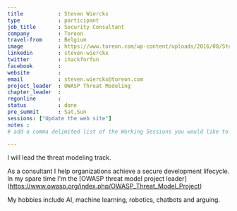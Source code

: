 ```yaml
---
title           : Steven Wierckx
type            : participant
job_title       : Security Consultant
company         : Toreon
travel-from     : Belgium
image           : https://www.toreon.com/wp-content/uploads/2016/08/Steven.jpg
linkedin        : steven-wierckx
twitter         : ihackforfun 
facebook        :
website         :
email           : steven.wierckx@toreon.com
project_leader  : OWASP Threat Modeling
chapter_leader  : 
regonline       :
status          : done
pre_summit      : Sat,Sun
sessions: ["Update the web site"]
notes :
# add a comma delimited list of the Working Sessions you would like to attend in the meta above (use the session's title) e.g. sessions: Security Playbooks Diagrams, Hackathon Daily Sessions

---
```


<!-- put more details about participant here -->
I will lead the threat modeling track. 

As a consultant I help organizations achieve a secure development lifecycle. 
In my spare time I'm the [OWASP threat model project leader] (https://www.owasp.org/index.php/OWASP_Threat_Model_Project)

My hobbies include AI, machine learning, robotics, chatbots and arguing.
